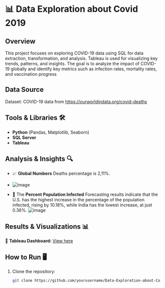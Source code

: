 # 📊 Data Exploration about Covid 2019

## Overview
This project focuses on exploring COVID-19 data using SQL for data extraction, transformation, and analysis. Tableau is used for visualizing key trends, patterns, and insights. The goal is to analyze the impact of COVID-19 globally and identify key metrics such as infection rates, mortality rates, and vaccination progress

## Data Source
Dataset: COVID-19 data from https://ourworldindata.org/covid-deaths

## Tools & Libraries 🛠️
- **Python** (Pandas, Matplotlib, Seaborn)
- **SQL Server**
- **Tableau**

## Analysis & Insights 🔍
- 📈 **Global Numbers** Deaths percentage is 2,11%.
- ![image](https://github.com/user-attachments/assets/8797317c-e291-44da-a2bc-093f4160d29c)

- 🔎 The **Percent Population Infected** Forecasting results indicate that the U.S. has the highest increase in the percentage of the population infected, rising by 10.18%, while India has the lowest increase, at just 0.36%.
  ![image](https://github.com/user-attachments/assets/82595655-90cb-4170-b30c-d5458fd26813)

## Results & Visualizations 📊

📌 **Tableau Dashboard:** [View here](https://public.tableau.com/app/profile/minh.tri.phan.le/viz/VisualizationforCovid19/Dashboard1)

## How to Run 🖥️
1. Clone the repository:  
   ```bash
   git clone https://github.com/yourusername/Data-Exploration-about-Covid2019.git
